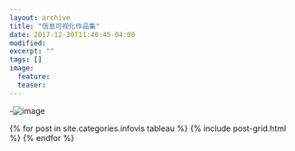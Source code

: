 ```yaml
---
layout: archive
title: "信息可视化作品集"
date: 2017-12-30T11:40:45-04:00
modified:
excerpt: ""
tags: []
image: 
  feature: 
  teaser: 
---
```


-![image](https://Huangj0830.github.io/images/111.jpg)

<div class="tiles">
{% for post in site.categories.infovis tableau %}
  {% include post-grid.html %}
{% endfor %}
</div><!-- /.tiles 把所有categories 有 infovis tableau 的列出来-->
